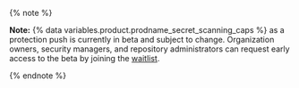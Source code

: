 {% note %}

**Note:** {% data variables.product.prodname_secret_scanning_caps %} as a protection push is currently in beta and subject to change. Organization owners, security managers, and repository administrators can request early access to the beta by joining the [waitlist](TODO-add-link).

{% endnote %}
